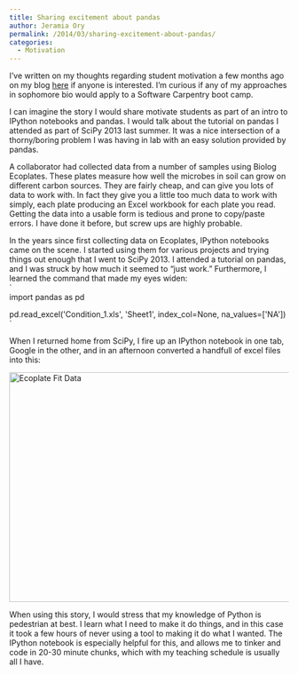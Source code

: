 ```yaml
---
title: Sharing excitement about pandas
author: Jeramia Ory
permalink: /2014/03/sharing-excitement-about-pandas/
categories:
  - Motivation
---
```

I&#8217;ve written on my thoughts regarding student motivation a few months ago on my blog <a href="http://drlabratory.com/student-motivation/" title="Student Motivation" target="_blank">here</a> if anyone is interested. I&#8217;m curious if any of my approaches in sophomore bio would apply to a Software Carpentry boot camp.

I can imagine the story I would share motivate students as part of an intro to IPython notebooks and pandas. I would talk about the tutorial on pandas I attended as part of SciPy 2013 last summer. It was a nice intersection of a thorny/boring problem I was having in lab with an easy solution provided by pandas. 

A collaborator had collected data from a number of samples using Biolog Ecoplates. These plates measure how well the microbes in soil can grow on different carbon sources. They are fairly cheap, and can give you lots of data to work with. In fact they give you a little too much data to work with simply, each plate producing an Excel workbook for each plate you read. Getting the data into a usable form is tedious and prone to copy/paste errors. I have done it before, but screw ups are highly probable.

In the years since first collecting data on Ecoplates, IPython notebooks came on the scene. I started using them for various projects and trying things out enough that I went to SciPy 2013. I attended a tutorial on pandas, and I was struck by how much it seemed to &#8220;just work.&#8221; Furthermore, I learned the command that made my eyes widen:  
`<br />
import pandas as pd</p>
<p>pd.read_excel('Condition_1.xls', 'Sheet1', index_col=None, na_values=['NA'])<br />
`

When I returned home from SciPy, I fire up an IPython notebook in one tab, Google in the other, and in an afternoon converted a handfull of excel files into this:

[<img src="http://teaching.software-carpentry.org/wp-content/uploads/2014/03/Screen-Shot-2014-03-07-at-4.24.29-PM-1024x600.png" alt="Ecoplate Fit Data" width="707" height="414" class="aligncenter size-large wp-image-6271" />][1]

When using this story, I would stress that my knowledge of Python is pedestrian at best. I learn what I need to make it do things, and in this case it took a few hours of never using a tool to making it do what I wanted. The IPython notebook is especially helpful for this, and allows me to tinker and code in 20-30 minute chunks, which with my teaching schedule is usually all I have.

 [1]: http://teaching.software-carpentry.org/wp-content/uploads/2014/03/Screen-Shot-2014-03-07-at-4.24.29-PM.png
